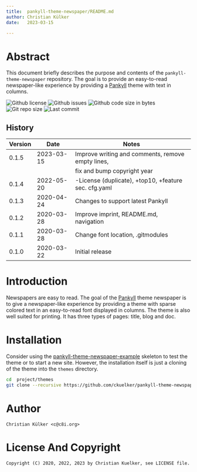 ```yaml
---
title:  pankyll-theme-newspaper/README.md
author: Christian Külker
date:   2023-03-15

---
```


# Abstract

This document briefly describes the purpose and contents of the
`pankyll-theme-newspaper` repository. The goal is to provide an easy-to-read
newspaper-like experience by providing a [Pankyll] theme with text in columns.

![Github license](https://img.shields.io/github/license/ckuelker/pankyll-theme-newspaper.svg)
![Github issues](https://img.shields.io/github/issues/ckuelker/pankyll-theme-newspaper.svg?style=popout-square)
![Github code size in bytes](https://img.shields.io/github/languages/code-size/ckuelker/pankyll-theme-newspaper.svg)
![Git repo size](https://img.shields.io/github/repo-size/ckuelker/pankyll-theme-newspaper.svg)
![Last commit](https://img.shields.io/github/last-commit/ckuelker/pankyll-theme-newspaper.svg)

## History

| Version | Date       | Notes                                                |
| ------- | ---------- | ---------------------------------------------------- |
| 0.1.5   | 2023-03-15 | Improve writing and comments, remove empty lines,    |
|         |            | fix and bump copyright year                          |
| 0.1.4   | 2022-05-20 | -License (duplicate), +top10, +feature sec. cfg.yaml |
| 0.1.3   | 2020-04-24 | Changes to support latest Pankyll                    |
| 0.1.2   | 2020-03-28 | Improve imprint, README.md, navigation               |
| 0.1.1   | 2020-03-28 | Change font location, .gitmodules                    |
| 0.1.0   | 2020-03-22 | Initial release                                      |

# Introduction

Newspapers are easy to read. The goal of the [Pankyll] theme newspaper is to
give a newspaper-like experience by providing a theme with sparse colored text
in an easy-to-read font displayed in columns. The theme is also well suited for
printing. It has three types of pages: title, blog and doc.

# Installation

Consider using the [pankyll-theme-newspaper-example] skeleton to test the theme
or to start a new site. However, the installation itself is just a cloning of
the theme into the `themes` directory.

```bash
cd  project/themes
git clone --recursive https://github.com/ckuelker/pankyll-theme-newspaper.git
```

# Author

    Christian Külker <c@c8i.org>

# License And Copyright

    Copyright (C) 2020, 2022, 2023 by Christian Kuelker, see LICENSE file.

[Pankyll]: https://www.pankyll.org/
[pankyll-theme-newspaper-example]: https://github.com/ckuelker/pankyll-theme-newspaper/

